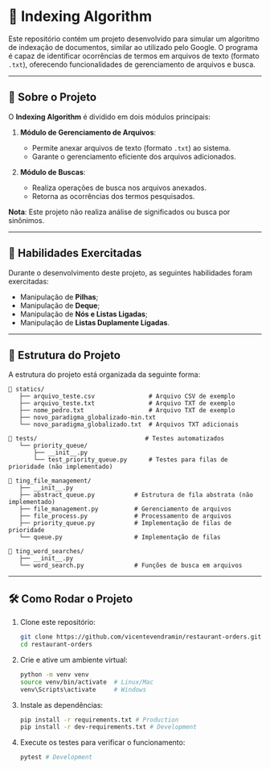 # 📄 Indexing Algorithm

Este repositório contém um projeto desenvolvido para simular um algoritmo de indexação de documentos, similar ao utilizado pelo Google. O programa é capaz de identificar ocorrências de termos em arquivos de texto (formato `.txt`), oferecendo funcionalidades de gerenciamento de arquivos e busca.

---

## 📝 Sobre o Projeto

O **Indexing Algorithm** é dividido em dois módulos principais:

1. **Módulo de Gerenciamento de Arquivos**:
   - Permite anexar arquivos de texto (formato `.txt`) ao sistema.
   - Garante o gerenciamento eficiente dos arquivos adicionados.

2. **Módulo de Buscas**:
   - Realiza operações de busca nos arquivos anexados.
   - Retorna as ocorrências dos termos pesquisados.

**Nota**: Este projeto não realiza análise de significados ou busca por sinônimos.

---

## 🚵 Habilidades Exercitadas

Durante o desenvolvimento deste projeto, as seguintes habilidades foram exercitadas:

- Manipulação de **Pilhas**;
- Manipulação de **Deque**;
- Manipulação de **Nós e Listas Ligadas**;
- Manipulação de **Listas Duplamente Ligadas**.

---

## 📂 Estrutura do Projeto

A estrutura do projeto está organizada da seguinte forma:

```plaintext
📁 statics/
   ├── arquivo_teste.csv               # Arquivo CSV de exemplo
   ├── arquivo_teste.txt               # Arquivo TXT de exemplo
   ├── nome_pedro.txt                  # Arquivo TXT de exemplo
   ├── novo_paradigma_globalizado-min.txt
   └── novo_paradigma_globalizado.txt  # Arquivos TXT adicionais

📁 tests/                              # Testes automatizados
   └── priority_queue/
       ├── __init__.py
       └── test_priority_queue.py      # Testes para filas de prioridade (não implementado)

📁 ting_file_management/
   ├── __init__.py
   ├── abstract_queue.py           # Estrutura de fila abstrata (não implementado)
   ├── file_management.py          # Gerenciamento de arquivos
   ├── file_process.py             # Processamento de arquivos
   ├── priority_queue.py           # Implementação de filas de prioridade
   └── queue.py                    # Implementação de filas

📁 ting_word_searches/
   ├── __init__.py
   └── word_search.py              # Funções de busca em arquivos
```

---

## 🛠️ Como Rodar o Projeto

1. Clone este repositório:

    ```bash
    git clone https://github.com/vicentevendramin/restaurant-orders.git
    cd restaurant-orders
    ```

2. Crie e ative um ambiente virtual:

    ```bash
    python -m venv venv
    source venv/bin/activate  # Linux/Mac
    venv\Scripts\activate     # Windows
    ```

3. Instale as dependências:

    ```bash
    pip install -r requirements.txt # Production
    pip install -r dev-requirements.txt # Development
    ```

4. Execute os testes para verificar o funcionamento:

    ```bash
    pytest # Development
    ```